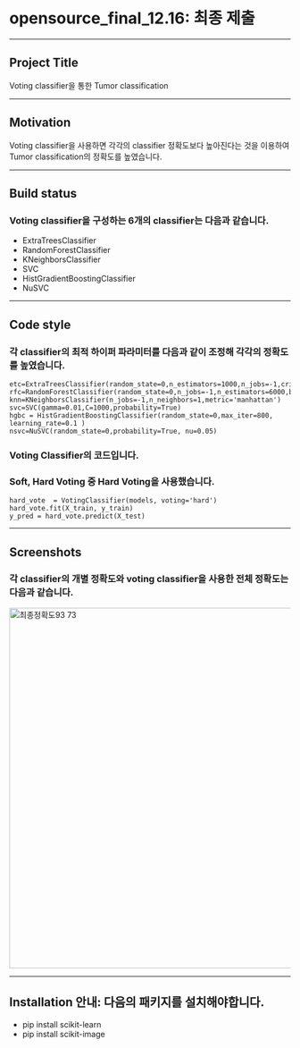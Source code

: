 # opensource_final_12.16: 최종 제출
***
## Project Title 
Voting classifier을 통한 Tumor classification


***
## Motivation
Voting classifier을 사용하면 각각의 classifier 정확도보다 높아진다는 것을 이용하여
Tumor classification의 정확도를 높였습니다.


***
## Build status

### Voting classifier을 구성하는 6개의 classifier는 다음과 같습니다.
* ExtraTreesClassifier
* RandomForestClassifier
* KNeighborsClassifier
* SVC
* HistGradientBoostingClassifier
* NuSVC


***
## Code style

### 각 classifier의 최적 하이퍼 파라미터를 다음과 같이 조정해 각각의 정확도를 높였습니다.

    etc=ExtraTreesClassifier(random_state=0,n_estimators=1000,n_jobs=-1,criterion='log_loss')
    rfc=RandomForestClassifier(random_state=0,n_jobs=-1,n_estimators=6000,bootstrap=False,criterion='entropy',max_features='log2')
    knn=KNeighborsClassifier(n_jobs=-1,n_neighbors=1,metric='manhattan')
    svc=SVC(gamma=0.01,C=1000,probability=True)
    hgbc = HistGradientBoostingClassifier(random_state=0,max_iter=800, learning_rate=0.1 )
    nsvc=NuSVC(random_state=0,probability=True, nu=0.05) 
    
### Voting Classifier의 코드입니다. 
### Soft, Hard Voting 중 Hard Voting을 사용했습니다.

    hard_vote  = VotingClassifier(models, voting='hard')
    hard_vote.fit(X_train, y_train)
    y_pred = hard_vote.predict(X_test)


***
## Screenshots

### 각 classifier의 개별 정확도와 voting classifier을 사용한 전체 정확도는 다음과 같습니다.
<img width="645" alt="최종정확도93 73" src="https://user-images.githubusercontent.com/115199282/208121645-62097b08-a162-4733-8e5f-c059704eb329.png">





***
## Installation 안내: 다음의 패키지를 설치해야합니다.
* pip install scikit-learn
* pip install scikit-image

